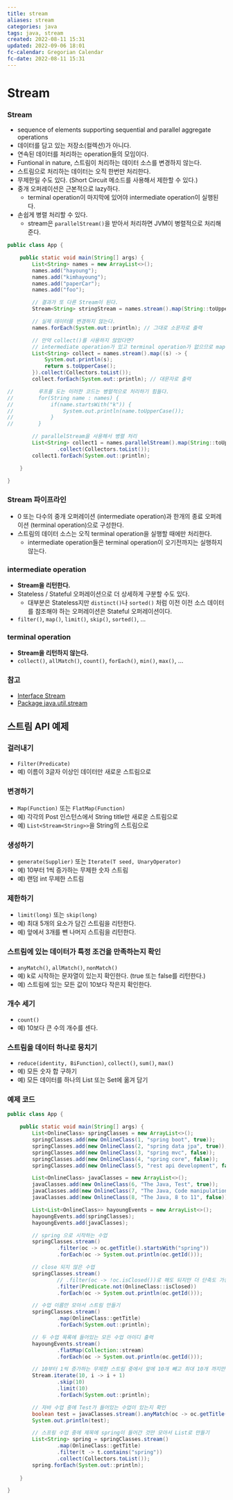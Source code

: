 ```yaml
---
title: stream
aliases: stream
categories: java
tags: java, stream
created: 2022-08-11 15:31
updated: 2022-09-06 18:01
fc-calendar: Gregorian Calendar
fc-date: 2022-08-11 15:31
---
```


# Stream

### Stream

- sequence of elements supporting sequential and parallel aggregate operations
- 데이터를 담고 있는 저장소(컬렉션)가 아니다.
- 연속된 데이터를 처리하는 operation들의 모임이다.
- Funtional in nature, 스트림이 처리하는 데이터 소스를 변경하지 않는다.
- 스트림으로 처리하는 데이터는 오직 한번만 처리한다.
- 무제한일 수도 있다. (Short Circuit 메소드를 사용해서 제한할 수 있다.)
- 중개 오퍼레이션은 근본적으로 lazy하다.
    * terminal operation이 마지막에 있어야 intermediate operation이 실행된다.
- 손쉽게 병렬 처리할 수 있다.
    * stream은 `parallelStream()`을 받아서 처리하면 JVM이 병렬적으로 처리해준다.

```java
public class App {

    public static void main(String[] args) {
        List<String> names = new ArrayList<>();
        names.add("hayoung");
        names.add("kimhayoung");
        names.add("paperCar");
        names.add("foo");

        // 결과가 또 다른 Stream이 된다.
        Stream<String> stringStream = names.stream().map(String::toUpperCase);

        // 실제 데이터를 변경하지 않는다.
        names.forEach(System.out::println); // 그대로 소문자로 출력

        // 만약 collect()를 사용하지 않았다면?
        // intermediate operation가 있고 terminal operation가 없으므로 map()안의 println이 실행되지 않는다.
        List<String> collect = names.stream().map((s) -> {
            System.out.println(s);
            return s.toUpperCase();
        }).collect(Collectors.toList());
        collect.forEach(System.out::println); // 대문자로 출력

//        루프를 도는 이러한 코드는 병렬적으로 처리하기 힘들다.
//        for(String name : names) {
//            if(name.startsWith("k")) {
//                System.out.println(name.toUpperCase());
//            }
//        }

        // parallelStream을 사용해서 병렬 처리
        List<String> collect1 = names.parallelStream().map(String::toUpperCase)
                .collect(Collectors.toList());
        collect1.forEach(System.out::println);

    }

}
```

### Stream 파이프라인

- 0 또는 다수의 중개 오퍼레이션 (intermediate operation)과 한개의 종료 오퍼레이션 (terminal operation)으로 구성한다.
- 스트림의 데이터 소스는 오직 terminal operation을 실행할 때에만 처리한다.
    * intermediate operation들은 terminal operation이 오기전까지는 실행하지 않는다.

### intermediate operation

- **Stream을 리턴한다.**
- Stateless / Stateful 오퍼레이션으로 더 상세하게 구분할 수도 있다.
    * 대부분은 Stateless지만 `distinct()`나 `sorted()` 처럼 이전 이전 소스 데이터를 참조해야 하는 오퍼레이션은 Stateful 오퍼레이션이다.
- `filter()`, `map()`, `limit()`, `skip()`, `sorted()`, ...

### terminal operation

- **Stream을 리턴하지 않는다.**
- `collect()`, `allMatch()`, `count()`, `forEach()`, `min()`, `max()`, ...

### 참고

- [Interface Stream](https://docs.oracle.com/javase/8/docs/api/java/util/stream/Stream.html)
- [Package java.util.stream](https://docs.oracle.com/javase/8/docs/api/java/util/stream/package-summary.html)

## 스트림 API 예제

### 걸러내기

- `Filter(Predicate)`
- 예) 이름이 3글자 이상인 데이터만 새로운 스트림으로

### 변경하기

- `Map(Function)` 또는 `FlatMap(Function)`
- 예) 각각의 Post 인스턴스에서 String title만 새로운 스트림으로
- 예) `List<Stream<String>>`을 String의 스트림으로

### 생성하기

- `generate(Supplier)` 또는 `Iterate(T seed, UnaryOperator)`
- 예) 10부터 1씩 증가하는 무제한 숫자 스트림
- 예) 랜덤 int 무제한 스트림

### 제한하기

- `limit(long)` 또는 `skip(long)`
- 예) 최대 5개의 요소가 담긴 스트림을 리턴한다.
- 예) 앞에서 3개를 뺀 나머지 스트림을 리턴한다.

### 스트림에 있는 데이터가 특정 조건을 만족하는지 확인

- `anyMatch()`, `allMatch()`, `nonMatch()`
- 예) k로 시작하는 문자열이 있는지 확인한다. (true 또는 false를 리턴한다.)
- 예) 스트림에 있는 모든 값이 10보다 작은지 확인한다.

### 개수 세기

- `count()`
- 예) 10보다 큰 수의 개수를 센다.

### 스트림을 데이터 하나로 뭉치기

- `reduce(identity, BiFunction)`, `collect()`, `sum()`, `max()`
- 예) 모든 숫자 합 구하기
- 예) 모든 데이터를 하나의 List 또는 Set에 옮겨 담기

### 예제 코드

```java
public class App {

    public static void main(String[] args) {
        List<OnlineClass> springClasses = new ArrayList<>();
        springClasses.add(new OnlineClass(1, "spring boot", true));
        springClasses.add(new OnlineClass(2, "spring data jpa", true));
        springClasses.add(new OnlineClass(3, "spring mvc", false));
        springClasses.add(new OnlineClass(4, "spring core", false));
        springClasses.add(new OnlineClass(5, "rest api development", false));

        List<OnlineClass> javaClasses = new ArrayList<>();
        javaClasses.add(new OnlineClass(6, "The Java, Test", true));
        javaClasses.add(new OnlineClass(7, "The Java, Code manipulation", true));
        javaClasses.add(new OnlineClass(8, "The Java, 8 to 11", false));

        List<List<OnlineClass>> hayoungEvents = new ArrayList<>();
        hayoungEvents.add(springClasses);
        hayoungEvents.add(javaClasses);

        // spring 으로 시작하는 수업
        springClasses.stream()
                .filter(oc -> oc.getTitle().startsWith("spring"))
                .forEach(oc -> System.out.println(oc.getId()));

        // close 되지 않은 수업
        springClasses.stream()
                // .filter(oc -> !oc.isClosed())로 해도 되지만 더 단축도 가능
                .filter(Predicate.not(OnlineClass::isClosed))
                .forEach(oc -> System.out.println(oc.getId()));

        // 수업 이름만 모아서 스트림 만들기
        springClasses.stream()
                .map(OnlineClass::getTitle)
                .forEach(System.out::println);

        // 두 수업 목록에 들어있는 모든 수업 아이디 출력
        hayoungEvents.stream()
                .flatMap(Collection::stream)
                .forEach(oc -> System.out.println(oc.getId()));

        // 10부터 1씩 증가하는 무제한 스트림 중에서 앞에 10개 빼고 최대 10개 까지만
        Stream.iterate(10, i -> i + 1)
                .skip(10)
                .limit(10)
                .forEach(System.out::println);

        // 자바 수업 중에 Test가 들어있는 수업이 있는지 확인
        boolean test = javaClasses.stream().anyMatch(oc -> oc.getTitle().contains("Test"));
        System.out.println(test);

        // 스프링 수업 중에 제목에 spring이 들어간 것만 모아서 List로 만들기
        List<String> spring = springClasses.stream()
                .map(OnlineClass::getTitle)
                .filter(t -> t.contains("spring"))
                .collect(Collectors.toList());
        spring.forEach(System.out::println);
        
    }

}
```
